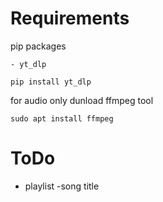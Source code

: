
# Requirements

pip packages

    - yt_dlp

    pip install yt_dlp


for audio only dunload ffmpeg tool
    
    sudo apt install ffmpeg



# ToDo

- playlist
-song title 
